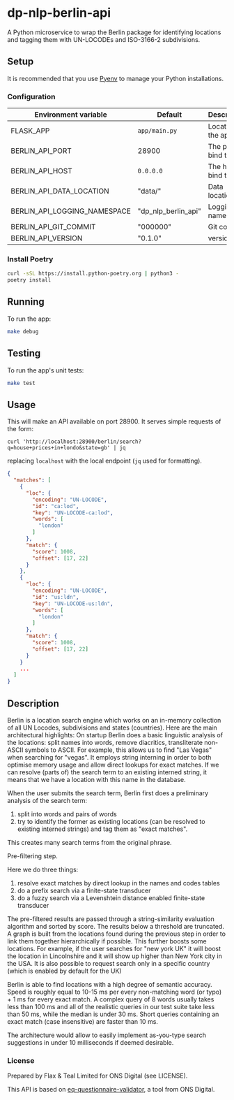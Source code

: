 # dp-nlp-berlin-api

A Python microservice to wrap the Berlin package for identifying locations and tagging them with UN-LOCODEs and
ISO-3166-2 subdivisions.

## Setup

It is recommended that you use [Pyenv](https://github.com/pyenv/pyenv) to manage your Python installations.

### Configuration

| Environment variable         | Default               | Description
| ---------------------------- | ---------             | -----------
| FLASK_APP                    | `app/main.py`         | Location of the app
| BERLIN_API_PORT              |  28900                | The port to bind to
| BERLIN_API_HOST              | `0.0.0.0`             | The host to bind to
| BERLIN_API_DATA_LOCATION     | "data/"               | Data location
| BERLIN_API_LOGGING_NAMESPACE | "dp_nlp_berlin_api"   | Logging namespace
| BERLIN_API_GIT_COMMIT        | "000000"              | Git commit
| BERLIN_API_VERSION           | "0.1.0"               | version

### Install Poetry

```sh
curl -sSL https://install.python-poetry.org | python3 - 
poetry install
```

## Running

To run the app:

```sh
make debug
```

## Testing

To run the app's unit tests:

```sh
make test
```

## Usage

This will make an API available on port 28900. It serves simple requests of the
form:

```shell
curl 'http://localhost:28900/berlin/search?q=house+prices+in+londo&state=gb' | jq
```

replacing `localhost` with the local endpoint (`jq` used for formatting).

```json
{
  "matches": [
    {
      "loc": {
        "encoding": "UN-LOCODE",
        "id": "ca:lod",
        "key": "UN-LOCODE-ca:lod",
        "words": [
          "london"
        ]
      },
      "match": {
        "score": 1008,
        "offset": [17, 22]
      }
    },
    {
      "loc": {
        "encoding": "UN-LOCODE",
        "id": "us:ldn",
        "key": "UN-LOCODE-us:ldn",
        "words": [
          "london"
        ]
      },
      "match": {
        "score": 1008,
        "offset": [17, 22]
      }
    }
    ...
  ]
}
```

## Description

Berlin is a location search engine which  works on an in-memory collection of
all UN Locodes, subdivisions and states (countries). Here are the main
architectural highlights: On startup Berlin does a basic linguistic analysis of
the locations: split names into words, remove diacritics, transliterate
non-ASCII symbols to ASCII. For example,  this allows us to find  "Las Vegas"
when searching for "vegas".  It employs string interning in order to both
optimise memory usage and allow direct lookups for exact matches. If we can
resolve (parts of) the search term to an existing interned string, it means
that we have a location with this name in the database.

When the user submits the search term, Berlin first does a preliminary analysis
of the search term:

1. split into words and pairs of words
2. try to identify the former as existing locations (can be resolved to existing interned strings)
and tag them as "exact matches".

This creates many search terms from the original phrase.  

Pre-filtering step.

Here we do three things:

1. resolve exact matches by direct lookup in the names and codes tables
2. do a prefix search via a finite-state transducer
3. do a fuzzy search via a Levenshtein distance enabled finite-state transducer

The pre-filtered results are passed through a string-similarity evaluation algorithm and sorted by score. The results below a
threshold are truncated.  A graph is built from the locations found during the
previous  step in order to link them together hierarchically if possible. This
further boosts some locations. For example, if the user searches for "new york
UK" it will boost the location in Lincolnshire and it will show up higher than
New York city in the USA.  It is also possible to request search only in a
specific country (which is enabled by default for the UK)

Berlin is able to find locations with a high degree of semantic accuracy. Speed
is roughly equal to 10-15 ms per every non-matching word (or typo) + 1 ms for
every exact match. A complex query of 8 words usually takes less than 100 ms
and all of the realistic queries in our test suite take less than 50 ms, while
the median is under 30 ms. Short queries containing an exact match (case
insensitive) are faster than 10 ms.

The architecture would allow to easily implement as-you-type search suggestions
in under 10 milliseconds if deemed desirable.

### License

Prepared by Flax & Teal Limited for ONS Digital (see LICENSE).

This API is based on [eq-questionnaire-validator](https://github.com/ONSdigital/eq-questionnaire-validator), a tool
from ONS Digital.
